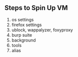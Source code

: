 <h2>Steps to Spin Up VM</h2>

1. os settings
2. firefox settings
3. ublock, wappalyzer, foxyproxy
4. burp suite
5. background
6. tools
7. alias
